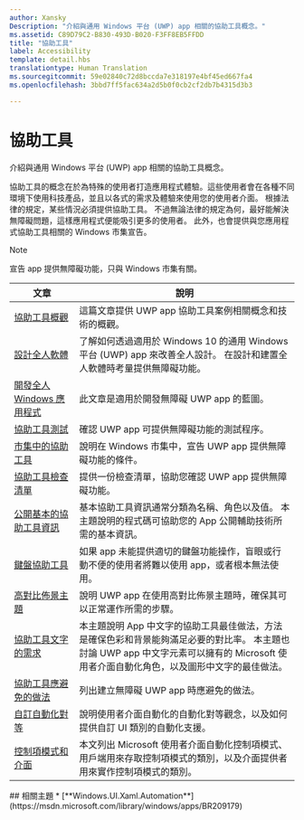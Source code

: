 ```yaml
---
author: Xansky
Description: "介紹與通用 Windows 平台 (UWP) app 相關的協助工具概念。"
ms.assetid: C89D79C2-B830-493D-B020-F3FF8EB5FFDD
title: "協助工具"
label: Accessibility
template: detail.hbs
translationtype: Human Translation
ms.sourcegitcommit: 59e02840c72d8bccda7e318197e4bf45ed667fa4
ms.openlocfilehash: 3bbd7ff5fac634a2d5b0f0cb2cf2db7b4315d3b3

---
```


# 協助工具  



介紹與通用 Windows 平台 (UWP) app 相關的協助工具概念。

協助工具的概念在於為特殊的使用者打造應用程式體驗。這些使用者會在各種不同環境下使用科技產品，並且以各式的需求及體驗來使用您的使用者介面。 根據法律的規定，某些情況必須提供協助工具。 不過無論法律的規定為何，最好能解決無障礙問題，這樣應用程式便能吸引更多的使用者。 此外，也會提供與您應用程式協助工具相關的 Windows 市集宣告。

> [!NOTE]
> 宣告 app 提供無障礙功能，只與 Windows 市集有關。

| 文章 | 說明 |
|---------|-------------|
| [協助工具概觀](accessibility-overview.md) | 這篇文章提供 UWP app 協助工具案例相關概念和技術的概觀。 |
| [設計全人軟體](designing-inclusive-software.md) | 了解如何透過適用於 Windows 10 的通用 Windows 平台 (UWP) app 來改善全人設計。  在設計和建置全人軟體時考量提供無障礙功能。 |
| [開發全人 Windows 應用程式](developing-inclusive-windows-apps.md) | 此文章是適用於開發無障礙 UWP app 的藍圖。 |
| [協助工具測試](accessibility-testing.md) | 確認 UWP app 可提供無障礙功能的測試程序。 |
| [市集中的協助工具](accessibility-in-the-store.md) | 說明在 Windows 市集中，宣告 UWP app 提供無障礙功能的條件。 |
| [協助工具檢查清單](accessibility-checklist.md) | 提供一份檢查清單，協助您確認 UWP app 提供無障礙功能。 |
| [公開基本的協助工具資訊](basic-accessibility-information.md) | 基本協助工具資訊通常分類為名稱、角色以及值。 本主題說明的程式碼可協助您的 App 公開輔助技術所需的基本資訊。 |
| [鍵盤協助工具](keyboard-accessibility.md) | 如果 app 未能提供適切的鍵盤功能操作，盲眼或行動不便的使用者將難以使用 app，或者根本無法使用。 |
| [高對比佈景主題](high-contrast-themes.md) | 說明 UWP app 在使用高對比佈景主題時，確保其可以正常運作所需的步驟。 |
| [協助工具文字的需求](accessible-text-requirements.md) | 本主題說明 App 中文字的協助工具最佳做法，方法是確保色彩和背景能夠滿足必要的對比率。 本主題也討論 UWP app 中文字元素可以擁有的 Microsoft 使用者介面自動化角色，以及圖形中文字的最佳做法。 |
| [協助工具應避免的做法](practices-to-avoid.md) | 列出建立無障礙 UWP app 時應避免的做法。 |
| [自訂自動化對等](custom-automation-peers.md) | 說明使用者介面自動化的自動化對等觀念，以及如何提供自訂 UI 類別的自動化支援。 |
| [控制項模式和介面](control-patterns-and-interfaces.md) | 本文列出 Microsoft 使用者介面自動化控制項模式、用戶端用來存取控制項模式的類別，以及介面提供者用來實作控制項模式的類別。 |

<span id="related_topics"/>
## 相關主題  
* [**Windows.UI.Xaml.Automation**](https://msdn.microsoft.com/library/windows/apps/BR209179)



<!--HONumber=Jun16_HO4-->


